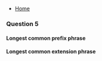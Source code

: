 * [Home](README.md)

### Question 5

#### Longest common prefix phrase

#### Longest common extension phrase
